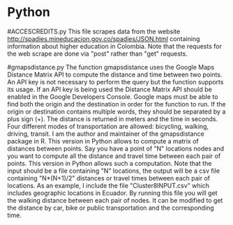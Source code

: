 # Python
#ACCESCREDITS.py
This file scrapes data from the website http://spadies.mineducacion.gov.co/spadies/JSON.html containing information about higher education in Colombia. 
Note that the requests for the web scrape are done via "post" rather than "get" requests. 

#gmapsdistance.py
The function gmapsdistance uses the Google Maps Distance Matrix API to compute the distance and time between two points. An API key is not necessary to perform the query but the function supports its usage. If an API key is being used the Distance Matrix API should be enabled in the Google Developers Console. Google maps must be able to find both the origin and the destination in order for the function to run. If the origin or destination contains multiple words, they should be separated by a plus sign (+). The distance is returned in meters and the time in seconds.
Four different modes of transportation are allowed: bicycling, walking, driving, transit.
I am the author and maintainer of the gmapsdistance package in R. This version in Python allows to compute a matrix of distances between points. Say you have a point of "N" locations nodes and you want to compute all the distance and travel time between each pair of points. This version in Python allows such a computation. Note that the input should be a file containing "N" locations, the output will be a csv file containing "N*(N+1)/2" distances or travel times between each pair of locations. 
As an example, I include the file "Cluster8INPUT.csv" which includes geographic locations in Ecuador. By running this file you will get the walking distance between each pair of nodes. It can be modified to get the distance by car, bike or public transportation and the corresponding time. 

